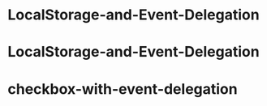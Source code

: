 # LocalStorage-and-Event-Delegation
# LocalStorage-and-Event-Delegation
# checkbox-with-event-delegation
